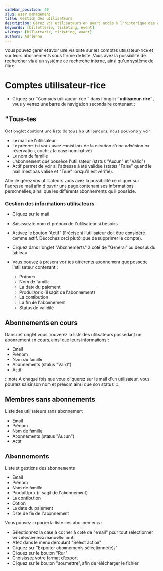 ```yaml
---
sidebar_position: 40
slug: user_management
title: Gestion des utilisateurs
description: Gérez vos utilisateurs en ayant accès à l'historique des abonnements et réservations
keywords: [billetterie, ticketing, event]
wiktags: [billetterie, ticketing, event]
authors: Adrienne
---
```


Vous pouvez gérer et avoir une visibilité sur les comptes utilisateur-rice et sur leurs abonnements sous forme de liste. Vous avez la possibilité de rechercher via à un système de recherche interne, ainsi qu'un système de filtre.

# Comptes utilisateur-rice 

- Cliquez sur "Comptes utilisateur-rice " dans l'onglet **"utilisateur-rice"**, vous y verrez une barre de navigation secondaire contenant :

## "Tous-tes

Cet onglet contient une liste de tous les utilisateurs, nous pouvons y voir :
- Le mail de l'utilisateur
- Le prénom (si vous avez choisi lors de la création d'une adhésion ou réservation, cochez la case nominative)
- Le nom de famille
- L'abonnement que possède l'utilisateur (status "Aucun" et "Valid")
- Actif permet de voir si l'adresse à été validée (status "False" quand le mail n'est pas valide et "True" lorsqu'il est vérifié).

Afin de gérez vos utilisateurs vous avez la possibilité de cliquer sur l'adresse mail afin d'ouvrir une page contenant ses informations personnelles, ainsi que les différents abonnements qu'il possède.

### Gestion des informations utilisateurs

- Cliquez sur le mail
- Saisissez le nom et prénom de l'utilisateur si besoins 
- Activez le bouton "Actif" (Précise si l’utilisateur doit être considéré comme actif. Décochez ceci plutôt que de supprimer le compte).

- Cliquez dans l'onglet "Abonnements" à coté de "General" au dessus du tableau.
- Vous pouvez à présent voir les différents abonnement que possède l'utilisateur contenant :
  - Prénom
  - Nom de famille 
  - La date du paiement
  - Produit/prix (il sagit de l'abonnement)
  - La contibution
  - La fin de l'abonnement
  - Status de validité

## Abonnements en cours 

Dans cet onglet vous trouverez la liste des utilisateurs possèdant un abonnement en cours, ainsi que leurs informations :

- Email
- Prénom
- Nom de famille 
- Abonnements (status "Valid")
- Actif

:::note
A chaque fois que vous cliquerez sur le mail d'un utilisateur, vous pourrez saisir son nom et prénom ainsi que son status.
:::

## Membres sans abonnements 

Liste des utilisateurs sans abonnement

- Email
- Prénom
- Nom de famille 
- Abonnements (status "Aucun")
- Actif

## Abonnements

Liste et gestions des abonnements

- Email
- Prénom
- Nom de famille 
- Produit/prix (il sagit de l'abonnement)
- La contibution
- Option
- La date du paiement
- Date de fin de l'abonnement

Vous pouvez exporter la liste des abonnements :

- Sélectionnez la case à cocher à coté de "email" pour tout sélectionner ou sélectionnez manuellement.
- Allez dans le menu déroulant "Select action"
- Cliquez sur "Exporter abonnements sélectionné(e)s"
- Cliquez sur le bouton "Run"
- Choisissez votre format d'export
- Cliquez sur le bouton "soumettre", afin de télécharger le fichier

